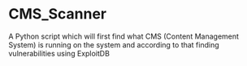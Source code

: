 # CMS_Scanner
A Python script which will first find what CMS (Content Management System) is running on the system and according to that finding vulnerabilities using ExploitDB
